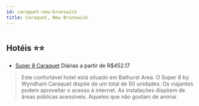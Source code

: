 ```yaml
---
id: caraquet-new-brunswick
title: Caraquet, New Brunswick
---
```


<center><img src="http://photos.hotelbeds.com/giata/35/356161/356161a_hb_a_002.jpg" alt="" /></center>


## Hotéis ⭐️⭐️

-    [Super 8 Caraquet](https://www.hurb.com/aud/https://www.hurb.com/hoteis/caraquet/super-8-caraquet-JNP-JP811589?cmp=18055) Diárias a partir de R$452.17
   > Este confortável hotel está situado em Bathurst Area. O Super 8 by Wyndham Caraquet dispõe de um total de 50 unidades. Os viajantes podem aproveitar o acesso à internet. As instalações dispõem de áreas públicas acessíveis. Aqueles que não gostam de animai
